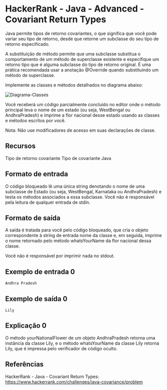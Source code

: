 # HackerRank - Java - Advanced - Covariant Return Types

Java permite tipos de retorno covariantes, o que significa que você pode variar seu tipo de retorno, desde que retorne um
subclasse do seu tipo de retorno especificado.

A substituição de método permite que uma subclasse substitua o comportamento de um método de superclasse existente 
e especifique um retorno tipo que é alguma subclasse do tipo de retorno original. 
É uma prática recomendada usar a anotação @Override quando substituindo um método de superclasse.

Implemente as classes e métodos detalhados no diagrama abaixo:

![Diagrama-Classes](https://s3.amazonaws.com/hr-assets/0/1523891844-c66f1555af-class.png)

Você receberá um código parcialmente concluído no editor onde o método principal leva o nome de um estado
(ou seja, WestBengal ou AndhraPradesh) e imprime a flor nacional desse estado usando as classes e
métodos escritos por você.

Nota: Não use modificadores de acesso em suas declarações de classe.


## Recursos
Tipo de retorno covariante
Tipo de covariante Java


## Formato de entrada
O código bloqueado lê uma única string denotando o nome de uma subclasse de Estado (ou seja, WestBengal, Karnataka ou
AndhraPradesh) e testa os métodos associados a essa subclasse. Você não é responsável pela leitura de qualquer
entrada de stdin.


## Formato de saída
A saída é tratada para você pelo código bloqueado, que cria o objeto correspondente à string de entrada
nome da classe e, em seguida, imprime o nome retornado pelo método whatsYourName da flor nacional dessa classe.

Você não é responsável por imprimir nada no stdout.


## Exemplo de entrada 0
```Andhra Pradesh```


## Exemplo de saída 0
```Lily```


## Explicação 0
O método yourNationalFlower de um objeto AndhraPradesh retorna uma instância da classe Lily,
e o método whatsYourName da classe Lily retorna Lily, que é impressa pelo verificador de código oculto.


## Referências
HackerRank - Java - Covariant Return Types:
https://www.hackerrank.com/challenges/java-covariance/problem